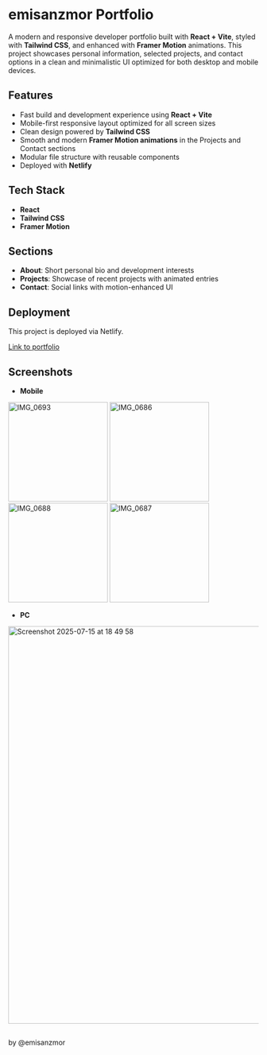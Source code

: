 # emisanzmor Portfolio

A modern and responsive developer portfolio built with **React + Vite**, styled with **Tailwind CSS**, and enhanced with **Framer Motion** animations. This project showcases personal information, selected projects, and contact options in a clean and minimalistic UI optimized for both desktop and mobile devices.

## Features

* Fast build and development experience using **React + Vite**
* Mobile-first responsive layout optimized for all screen sizes
* Clean design powered by **Tailwind CSS**
* Smooth and modern **Framer Motion animations** in the Projects and Contact sections
* Modular file structure with reusable components
* Deployed with **Netlify**

## Tech Stack

* **React**
* **Tailwind CSS**
* **Framer Motion**

## Sections

* **About**: Short personal bio and development interests
* **Projects**: Showcase of recent projects with animated entries
* **Contact**: Social links with motion-enhanced UI

## Deployment

This project is deployed via Netlify.

[Link to portfolio](https://emisanzmor-portfolio.netlify.app)

## Screenshots

* **Mobile**
  
<img width="200" alt="IMG_0693" src="https://github.com/user-attachments/assets/5a9cba09-a2d9-4284-96ba-ed4a9df3b47e" />
<img width="200" alt="IMG_0686" src="https://github.com/user-attachments/assets/c27c6d14-8ab1-42aa-81de-195683d5bc60" />
<img width="200" alt="IMG_0688" src="https://github.com/user-attachments/assets/b0c09225-d8aa-4af2-a902-b93bb90e7d7d" />
<img width="200" alt="IMG_0687" src="https://github.com/user-attachments/assets/23051109-5437-4447-be22-cf4b8ddf064e" />

* **PC**

<img width="800" alt="Screenshot 2025-07-15 at 18 49 58" src="https://github.com/user-attachments/assets/fa3bfb4f-0568-47eb-972c-6cf3a4da5517" />



##

by @emisanzmor 
